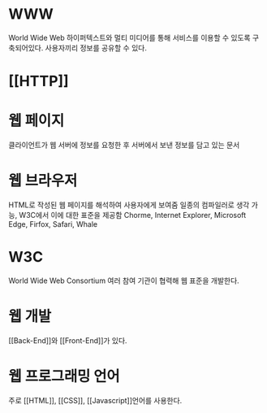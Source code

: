 
# WWW
World Wide Web
하이퍼텍스트와 멀티 미디어를 통해 서비스를 이용할 수 있도록 구축되어있다.
사용자끼리 정보를 공유할 수 있다.

# [[HTTP]]

# 웹 페이지
클라이언트가 웹 서버에 정보를 요청한 후 서버에서 보낸 정보를 담고 있는 문서

# 웹 브라우저
HTML로 작성된 웹 페이지를 해석하여 사용자에게 보여줌
일종의 컴파일러로 생각 가능, W3C에서 이에 대한 표준을 제공함
Chorme, Internet Explorer, Microsoft Edge, Firfox, Safari, Whale

# W3C
World Wide Web Consortium
여러 참여 기관이 협력해 웹 표준을 개발한다.

# 웹 개발
[[Back-End]]와 [[Front-End]]가 있다.

# 웹 프로그래밍 언어
주로 [[HTML]], [[CSS]], [[Javascript]]언어를 사용한다.
